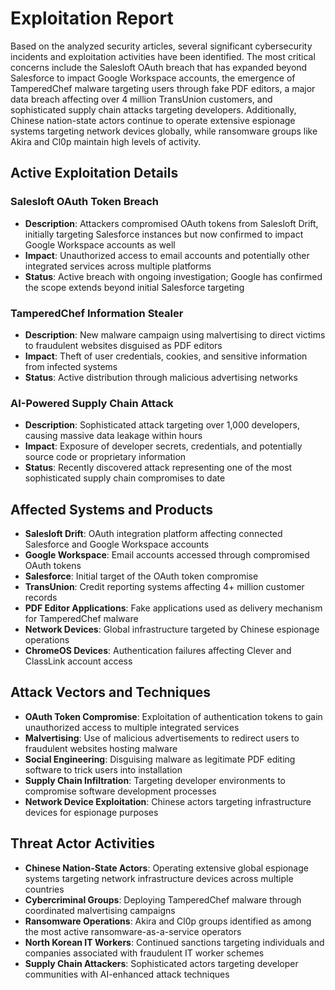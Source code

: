 # Exploitation Report

Based on the analyzed security articles, several significant cybersecurity incidents and exploitation activities have been identified. The most critical concerns include the Salesloft OAuth breach that has expanded beyond Salesforce to impact Google Workspace accounts, the emergence of TamperedChef malware targeting users through fake PDF editors, a major data breach affecting over 4 million TransUnion customers, and sophisticated supply chain attacks targeting developers. Additionally, Chinese nation-state actors continue to operate extensive espionage systems targeting network devices globally, while ransomware groups like Akira and Cl0p maintain high levels of activity.

## Active Exploitation Details

### Salesloft OAuth Token Breach
- **Description**: Attackers compromised OAuth tokens from Salesloft Drift, initially targeting Salesforce instances but now confirmed to impact Google Workspace accounts as well
- **Impact**: Unauthorized access to email accounts and potentially other integrated services across multiple platforms
- **Status**: Active breach with ongoing investigation; Google has confirmed the scope extends beyond initial Salesforce targeting

### TamperedChef Information Stealer
- **Description**: New malware campaign using malvertising to direct victims to fraudulent websites disguised as PDF editors
- **Impact**: Theft of user credentials, cookies, and sensitive information from infected systems
- **Status**: Active distribution through malicious advertising networks

### AI-Powered Supply Chain Attack
- **Description**: Sophisticated attack targeting over 1,000 developers, causing massive data leakage within hours
- **Impact**: Exposure of developer secrets, credentials, and potentially source code or proprietary information
- **Status**: Recently discovered attack representing one of the most sophisticated supply chain compromises to date

## Affected Systems and Products

- **Salesloft Drift**: OAuth integration platform affecting connected Salesforce and Google Workspace accounts
- **Google Workspace**: Email accounts accessed through compromised OAuth tokens
- **Salesforce**: Initial target of the OAuth token compromise
- **TransUnion**: Credit reporting systems affecting 4+ million customer records
- **PDF Editor Applications**: Fake applications used as delivery mechanism for TamperedChef malware
- **Network Devices**: Global infrastructure targeted by Chinese espionage operations
- **ChromeOS Devices**: Authentication failures affecting Clever and ClassLink account access

## Attack Vectors and Techniques

- **OAuth Token Compromise**: Exploitation of authentication tokens to gain unauthorized access to multiple integrated services
- **Malvertising**: Use of malicious advertisements to redirect users to fraudulent websites hosting malware
- **Social Engineering**: Disguising malware as legitimate PDF editing software to trick users into installation
- **Supply Chain Infiltration**: Targeting developer environments to compromise software development processes
- **Network Device Exploitation**: Chinese actors targeting infrastructure devices for espionage purposes

## Threat Actor Activities

- **Chinese Nation-State Actors**: Operating extensive global espionage systems targeting network infrastructure devices across multiple countries
- **Cybercriminal Groups**: Deploying TamperedChef malware through coordinated malvertising campaigns
- **Ransomware Operations**: Akira and Cl0p groups identified as among the most active ransomware-as-a-service operators
- **North Korean IT Workers**: Continued sanctions targeting individuals and companies associated with fraudulent IT worker schemes
- **Supply Chain Attackers**: Sophisticated actors targeting developer communities with AI-enhanced attack techniques